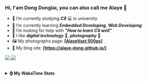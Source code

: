 ### Hi, **I'am Dong Donglai**, you can also call me **Alaye** 👋

- 📖 I’m currently studying ***CS*** 💻 in university
- 🌱 I’m currently learning ***Embedded Developing***, ***Web Developing***
- 🤔 I’m looking for help with ***"How to learn CS well"***
- 🤩 I like ***digital technology*** 📱, ***photography*** 📸
- 🖼️ My photographs page: **[[AlayeVast 500px](https://500px.com.cn/AlayeVast)]**
- 📰 My blog site: **[https://alaye-dong.github.io/]**

<!--
[![Alaye's GitHub stats](https://github-readme-stats.vercel.app/api?username=Alaye-Dong&custom_title=Alaye%20Dong`s%20GitHub%20stats&show_icons=true&rank_icon=percentile&theme=transparent&include_all_commits=true&count_private=true)](https://github.com/anuraghazra/github-readme-stats) 
[![Top Langs](https://github-readme-stats.vercel.app/api/top-langs/?username=Alaye-Dong\&layout=compact&theme=transparent)](https://github.com/anuraghazra/github-readme-stats)
-->
<a href="https://github.com/anuraghazra/github-readme-stats">
  <img height=200 align="center" src="https://github-readme-stats.vercel.app/api?username=Alaye-Dong&custom_title=Alaye%20Dong`s%20GitHub%20stats&show_icons=true&rank_icon=percentile&theme=transparent&include_all_commits=true&count_private=true" />
</a>
<a href="https://github.com/anuraghazra/convoychat">
  <img height=200 align="center" src="https://github-readme-stats.vercel.app/api/top-langs/?username=Alaye-Dong&layout=compact&theme=transparent&include_all_commits=true&count_private=true&langs_count=8&card_width=300" />
</a>

<br />
<br />

<div style="display:none"> 
  <img src="https://visitor-badge.laobi.icu/badge?page_id=Alaye-Dong.Alaye-Dong"/>
</div>
<br />

<details>	
  <summary><b> ⌚ My WakaTime Stats </b></summary>

<br />

<!--START_SECTION:waka-->
![Code Time](http://img.shields.io/badge/Code%20Time-195%20hrs%2036%20mins-blue)

![Profile Views](http://img.shields.io/badge/Profile%20Views-6-blue)

![Lines of code](https://img.shields.io/badge/From%20Hello%20World%20I%27ve%20Written-771.3%20thousand%20lines%20of%20code-blue)

**🐱 My GitHub Data** 

> 📦 54.5 kB Used in GitHub's Storage 
 > 
> 🚫 Not Opted to Hire
 > 
> 📜 13 Public Repositories 
 > 
> 🔑 4 Private Repositories 
 > 
**I'm a Night 🦉** 

```text
🌞 Morning                47 commits          █░░░░░░░░░░░░░░░░░░░░░░░░   05.10 % 
🌆 Daytime                329 commits         █████████░░░░░░░░░░░░░░░░   35.68 % 
🌃 Evening                352 commits         ██████████░░░░░░░░░░░░░░░   38.18 % 
🌙 Night                  194 commits         █████░░░░░░░░░░░░░░░░░░░░   21.04 % 
```
📅 **I'm Most Productive on Sunday** 

```text
Monday                   131 commits         ████░░░░░░░░░░░░░░░░░░░░░   14.21 % 
Tuesday                  111 commits         ███░░░░░░░░░░░░░░░░░░░░░░   12.04 % 
Wednesday                105 commits         ███░░░░░░░░░░░░░░░░░░░░░░   11.39 % 
Thursday                 125 commits         ███░░░░░░░░░░░░░░░░░░░░░░   13.56 % 
Friday                   115 commits         ███░░░░░░░░░░░░░░░░░░░░░░   12.47 % 
Saturday                 123 commits         ███░░░░░░░░░░░░░░░░░░░░░░   13.34 % 
Sunday                   212 commits         ██████░░░░░░░░░░░░░░░░░░░   22.99 % 
```


📊 **This Week I Spent My Time On** 

```text
💬 Programming Languages: 
Vue.js                   4 hrs 31 mins       █████░░░░░░░░░░░░░░░░░░░░   18.92 % 
TypeScript               4 hrs 21 mins       █████░░░░░░░░░░░░░░░░░░░░   18.21 % 
HTML                     4 hrs 13 mins       ████░░░░░░░░░░░░░░░░░░░░░   17.66 % 
Java                     3 hrs 27 mins       ████░░░░░░░░░░░░░░░░░░░░░   14.42 % 
Markdown                 2 hrs 14 mins       ██░░░░░░░░░░░░░░░░░░░░░░░   09.40 % 

🔥 Editors: 
VS Code                  19 hrs 54 mins      █████████████████████░░░░   83.19 % 
IntelliJ IDEA            3 hrs 33 mins       ████░░░░░░░░░░░░░░░░░░░░░   14.85 % 
Cursor                   28 mins             ░░░░░░░░░░░░░░░░░░░░░░░░░   01.97 % 

🐱‍💻 Projects: 
Intelli-Agri-Hub         12 hrs 51 mins      █████████████░░░░░░░░░░░░   53.73 % 
FrontEnd_Class           4 hrs 14 mins       ████░░░░░░░░░░░░░░░░░░░░░   17.75 % 
Homework1112             2 hrs 23 mins       ██░░░░░░░░░░░░░░░░░░░░░░░   10.00 % 
yolov10-main             1 hr 19 mins        █░░░░░░░░░░░░░░░░░░░░░░░░   05.53 % 
Python_Study             47 mins             █░░░░░░░░░░░░░░░░░░░░░░░░   03.31 % 
```

**I Mostly Code in C** 

```text
C                        7 repos             ██████████░░░░░░░░░░░░░░░   41.18 % 
TypeScript               3 repos             ████░░░░░░░░░░░░░░░░░░░░░   17.65 % 
C++                      2 repos             ███░░░░░░░░░░░░░░░░░░░░░░   11.76 % 
Vue                      1 repo              █░░░░░░░░░░░░░░░░░░░░░░░░   05.88 % 
SCSS                     1 repo              █░░░░░░░░░░░░░░░░░░░░░░░░   05.88 % 
```



**Timeline**

![Lines of Code chart](https://raw.githubusercontent.com/Alaye-Dong/Alaye-Dong/main/assets/bar_graph.png)


 Last Updated on 14/11/2024 18:46:35 UTC
<!--END_SECTION:waka-->

</details>
